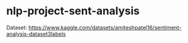 # nlp-project-sent-analysis

Dataset: https://www.kaggle.com/datasets/amiteshpatel16/sentiment-analysis-dataset3labels
